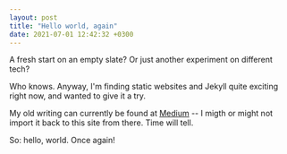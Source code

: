 ```yaml
---
layout: post
title: "Hello world, again"
date: 2021-07-01 12:42:32 +0300
---
```


A fresh start on an empty slate? Or just another experiment on different tech?

Who knows. Anyway, I'm finding static websites and Jekyll quite exciting right now, and wanted to give it a try.

My old writing can currently be found at [Medium](https://blog.jarkkolaine.com) -- I migth or might not import it back to this site from there. Time will tell.

So: hello, world. Once again!
